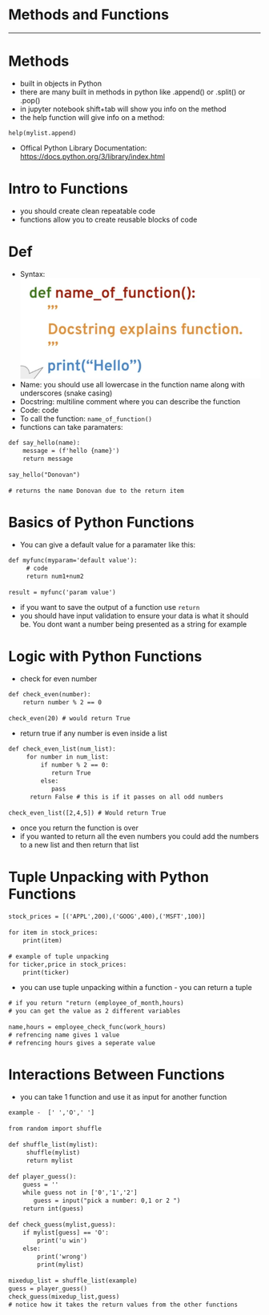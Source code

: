 # Methods and Functions
***

# Methods
* built in objects in Python 
* there are many built in methods in python like .append() or .split() or .pop()
* in jupyter notebook shift+tab will show you info on the method
* the help function will give info on a method:
```
help(mylist.append)
```
* Offical Python Library Documentation: https://docs.python.org/3/library/index.html

# Intro to Functions
* you should create clean repeatable code
* functions allow you to create reusable blocks of code

# Def
* Syntax:
![Python Function Syntax](./section-images/function.png)
* Name: you should use all lowercase in the function name along with underscores (snake casing)
* Docstring: multiline comment where you can describe the function
* Code: code 
* To call the function: ```name_of_function()```
* functions can take paramaters:
```
def say_hello(name):
    message = (f'hello {name}')
    return message

say_hello("Donovan") 

# returns the name Donovan due to the return item
```

# Basics of Python Functions
* You can give a default value for a paramater like this:
```
def myfunc(myparam='default value'):
     # code
     return num1+num2

result = myfunc('param value')
```
* if you want to save the output of a function use ```return```
* you should have input validation to ensure your data is what it should be. You dont want a number being presented as a string for example

# Logic with Python Functions
* check for even number
```
def check_even(number):
    return number % 2 == 0

check_even(20) # would return True
```
* return true if any number is even inside a list
```
def check_even_list(num_list):
     for number in num_list:
         if number % 2 == 0:
            return True
         else:
            pass
      return False # this is if it passes on all odd numbers 

check_even_list([2,4,5]) # Would return True
```
* once you return the function is over
* if you wanted to return all the even numbers you could add the numbers to a new list and then return that list

# Tuple Unpacking with Python Functions
```
stock_prices = [('APPL',200),('GOOG',400),('MSFT',100)]

for item in stock_prices:
    print(item)

# example of tuple unpacking
for ticker,price in stock_prices:
    print(ticker)
```
* you can use tuple unpacking within a function - you can return a tuple 
```
# if you return "return (employee_of_month,hours)
# you can get the value as 2 different variables

name,hours = employee_check_func(work_hours)
# refrencing name gives 1 value
# refrencing hours gives a seperate value

```
# Interactions Between Functions
* you can take 1 function and use it as input for another function
```
example -  [' ','O',' ']

from random import shuffle

def shuffle_list(mylist):
     shuffle(mylist)
     return mylist

def player_guess():
    guess = ''
    while guess not in ['0','1','2']
       guess = input("pick a number: 0,1 or 2 ")
    return int(guess)

def check_guess(mylist,guess):
    if mylist[guess] == 'O':
        print('u win')
    else:
        print('wrong')
        print(mylist)

mixedup_list = shuffle_list(example)
guess = player_guess()
check_guess(mixedup_list,guess) 
# notice how it takes the return values from the other functions
```
